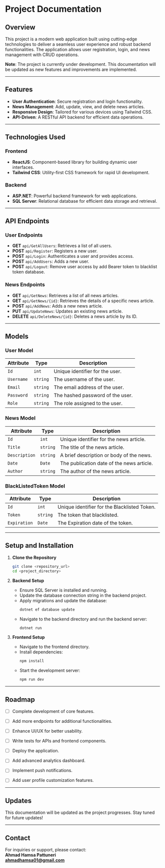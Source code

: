 # Project Documentation

## Overview

This project is a modern web application built using cutting-edge technologies to deliver a seamless user experience and robust backend functionalities. The application allows user registration, login, and news management with CRUD operations.  

**Note**: The project is currently under development. This documentation will be updated as new features and improvements are implemented.

---

## Features

- **User Authentication**: Secure registration and login functionality.
- **News Management**: Add, update, view, and delete news articles.
- **Responsive Design**: Tailored for various devices using Tailwind CSS.
- **API-Driven**: A RESTful API backend for efficient data operations.

---

## Technologies Used

### Frontend
- **ReactJS**: Component-based library for building dynamic user interfaces.
- **Tailwind CSS**: Utility-first CSS framework for rapid UI development.

### Backend
- **ASP.NET**: Powerful backend framework for web applications.
- **SQL Server**: Relational database for efficient data storage and retrieval.

---

## API Endpoints

### User Endpoints
- **GET** `api/GetAllUsers`: Retrieves a list of all users.
- **POST** `api/Register`: Registers a new user.
- **POST** `api/Login`: Authenticates a user and provides access.
- **POST** `api/AddUsers`: Adds a new user.
- **POST** `api/Logout`: Remove user access by add Bearer token to blacklist token database.


### News Endpoints
- **GET** `api/GetNews`: Retrieves a list of all news articles.
- **GET** `api/GetNews/{id}`: Retrieves the details of a specific news article.
- **POST** `api/AddNews`: Adds a new news article.
- **PUT** `api/UpdateNews`: Updates an existing news article.
- **DELETE** `api/DeleteNews/{id}`: Deletes a news article by its ID.

---

## Models

### User Model
| Attribute | Type     | Description                       |
|-----------|----------|-----------------------------------|
| `Id`      | `int`    | Unique identifier for the user.  |
| `Username`| `string` | The username of the user.         |
| `Email`   | `string` | The email address of the user.    |
| `Password`| `string` | The hashed password of the user.  |
| `Role`    | `string` | The role assigned to the user.    |

### News Model
| Attribute    | Type     | Description                                |
|--------------|----------|--------------------------------------------|
| `Id`         | `int`    | Unique identifier for the news article.    |
| `Title`      | `string` | The title of the news article.             |
| `Description`| `string` | A brief description or body of the news.   |
| `Date`       | `Date`   | The publication date of the news article.  |
| `Author`     | `string` | The author of the news article.            |

### BlackListedToken Model
| Attribute    | Type     | Description                                 |
|--------------|----------|-------------------------------------------- |
| `Id`         | `int`    | Unique identifier for the Blacklisted Token.|
| `Token`      | `string` | The token that blacklisted.                 |
| `Expiration` | `Date`   | The Expiration date of the token.           |

---

## Setup and Installation

1. **Clone the Repository**  
   ```bash
   git clone <repository_url>
   cd <project_directory>
   ```

2. **Backend Setup**  
   - Ensure SQL Server is installed and running.  
   - Update the database connection string in the backend project.  
   - Apply migrations and update the database:  
     ```bash
     dotnet ef database update
     ```
   - Navigate to the backend directory and run the backend server:  
     ```bash
     dotnet run
     ```

3. **Frontend Setup**  
   - Navigate to the frontend directory.  
   - Install dependencies:  
     ```bash
     npm install
     ```  
   - Start the development server:  
     ```bash
     npm run dev
     ```

---

## Roadmap

- [ ] Complete development of core features.
- [ ] Add more endpoints for additional functionalities.
- [ ] Enhance UI/UX for better usability.
- [ ] Write tests for APIs and frontend components.
- [ ] Deploy the application.
- [ ] Add advanced analytics dashboard.
- [ ] Implement push notifications.
- [ ] Add user profile customization features.


---

## Updates

This documentation will be updated as the project progresses. Stay tuned for future updates!

---

## Contact

For inquiries or support, please contact:  
**Ahmad Hamsa Pattuneri**  
**ahmadhamsa01@gmail.com**

